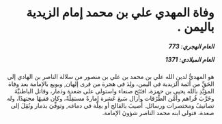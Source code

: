 <h1 dir="rtl">وفاة المهدي علي بن محمد إمام الزيدية باليمن .</h1>

<h5 dir="rtl">العام الهجري:  773

العام الميلادي: 1371

</h5>

<p dir="rtl">هو المهديُّ لدينِ الله علي بن محمد بن علي بن منصور من سلالة الناصر بن الهادي إلى الحَقِّ من أئمة الزيدية في اليمن، ولِدَ في هجرة من قرى إلهان, وبويع بالإمامة بعد وفاة المؤيَّدِ بالله يحيى بن حمزة، افتَتَح صنعاء واستولى على صَعدة وذمار، وقاتل الباطنيَّةَ وخَرَّبَ قُراهم وأمَّن الطُّرُقات وأزال سَبعَ عَشرة إمارةً مستقِلَّةً، وكان فقيهًا مجتهدًا، وله تصانيفُ ومختصرات ورسائل. أُصيبَ بالفالج أو بعِلَّة في دماغه, وتوفِّيَ بذمار ونُقِلَ إلى صعدة، فتولى ابنه محمد الناصر شؤونَ الإمامة.</p></br>
